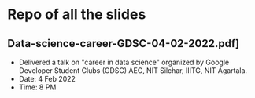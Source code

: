 # Repo of all the slides

## Data-science-career-GDSC-04-02-2022.pdf]
- Delivered a talk on "career in data science" organized by Google Developer Student Clubs (GDSC) AEC, NIT Silchar, IIITG, NIT Agartala.
- Date: 4 Feb 2022
- Time: 8 PM
